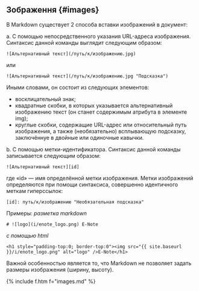 ## Зображення {#images}

В Markdown существует 2 способа вставки изображений в документ:

a.	С помощью непосредственного указания URL-адреса изображения. Синтаксис данной команды выглядит следующим образом:

    ![Альтернативный текст](/путь/к/изображению.jpg)

или

    ![Альтернативный текст](/путь/к/изображению.jpg "Подсказка")

Иными словами, он состоит из следующих элементов:

 - восклицательный знак;
 -  квадратные скобки, в которых указывается альтернативный изображению текст (он станет содержимым атрибута в элементе img);
 -  круглые скобки, содержащие URL-адрес или относительный путь изображения, а также (необязательно) всплывающую подсказку, заключённуе в двойные или одиночные кавычки.

b.	С помощью метки-идентификатора.  Синтаксис данной команды записывается следующим образом:

    ![Альтернативный текст][id]

где «id» — имя определённой метки изображения. Метки изображений определяются при помощи синтаксиса, совершенно идентичного меткам гиперссылок:

    [id]: путь/к/изображению "Необязательная подсказка"

Примеры:
_разметка markdown_
```
# ![logo](i/enote_logo.png) E-Note
```
_c помощью html_
```
<h1 style="padding-top:0; border-top:0"><img src="{{ site.baseurl }}/i/enote_logo.png" alt="logo" />E-Note</h1>
```


Важной особенностью является то, что Markdown не позволяет задать размеры изображения (ширину, высоту).



{% include f.htm f="images.md" %}
